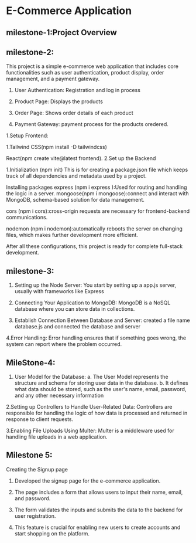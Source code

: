 # E-Commerce Application

## milestone-1:Project Overview

## milestone-2:
This project is a simple e-commerce web application that includes core functionalities such as user authentication, product display, order management, and a payment gateway.

1. User Authentication: Registration and log in process

2. Product Page: Displays the products

3. Order Page: Shows order details of each product

4. Payment Gateway: payment process for the products oredered.

1.Setup Frontend:

1.Tailwind CSS(npm install -D tailwindcss)

React(npm create vite@latest frontend).
2.Set up the Backend

1.Initialization (npm init) This is for creating a package.json file which keeps track of all dependencies and metadata used by a project.

Installing packages express (npm i express ):Used for routing and handling the logic in a server.
mongoose(npm i mongoose):connect and interact with MongoDB, schema-based solution for data management.

cors (npm i cors):cross-origin requests are necessary for frontend-backend communications.

nodemon (npm i nodemon):automatically reboots the server on changing files, which makes further development more efficient.

After all these configurations, this project is ready for complete full-stack development.


## milestone-3:
1. Setting up the Node Server: 
    You start by setting up a app.js server, usually with frameworks like Express

2. Connecting Your Application to MongoDB: 
    MongoDB is a NoSQL database where you can store data in collections.

3. Establish Connection Between Database and Server: 
    created a file name database.js and connected the database and server

4.Error Handling:
     Error handling ensures that if something goes wrong, the system can report where the problem occurred.

## MileStone-4:
1. User Model for the Database:
    a. The User Model represents the structure and schema for storing user data in the database. 
    b. It defines what data should be stored, such as the user's name, email, password, and any other necessary information

2.Setting up Controllers to Handle User-Related Data:
    Controllers are responsible for handling the logic of how data is processed and returned in response to client requests.

3.Enabling File Uploads Using Multer:
    Multer is a middleware used for handling file uploads in a web application.

## Milestone 5:

Creating the Signup page

1. Developed the signup page for the e-commerce application.

2. The page includes a form that allows users to input their name, email, and password.

3. The form validates the inputs and submits the data to the backend for user registration.

4. This feature is crucial for enabling new users to create accounts and start shopping on the platform.

